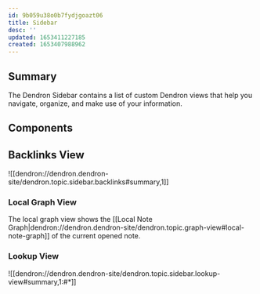 ```yaml
---
id: 9b059u38o0b7fydjgoazt06
title: Sidebar
desc: ''
updated: 1653411227185
created: 1653407988962
---
```


## Summary

The Dendron Sidebar contains a list of custom Dendron views that help you navigate, organize, and make use of your information.

## Components

## Backlinks View

![[dendron://dendron.dendron-site/dendron.topic.sidebar.backlinks#summary,1]]

### Local Graph View

The local graph view shows the [[Local Note Graph|dendron://dendron.dendron-site/dendron.topic.graph-view#local-note-graph]] of the current opened note. 

### Lookup View
![[dendron://dendron.dendron-site/dendron.topic.sidebar.lookup-view#summary,1:#*]]
